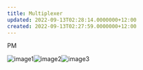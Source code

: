 ```yaml
---
title: Multiplexer
updated: 2022-09-13T02:28:14.0000000+12:00
created: 2022-09-13T02:27:59.0000000+12:00
---
```


PM

![image1](../../../resources/01cdf8f8e88a4c3c804bd69a7495ffab.png)![image2](../../../resources/33c5819ae2f74ba28afdd8c65b714f8a.png)![image3](../../../resources/71237562a23f4a1e86c80f99e091267c.png)
